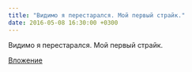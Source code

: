 ```yaml
---
title: "Видимо я перестарался. Мой первый страйк."
date: 2016-05-08 16:30:00 +0300
---
```


Видимо я перестарался. Мой первый страйк.

[Вложение](https://vk.com/photo41076938_414046343)
